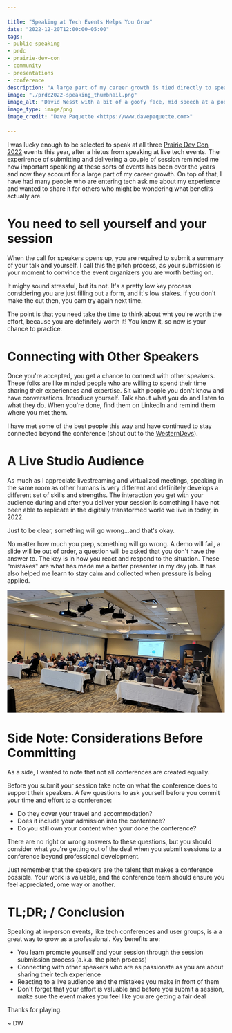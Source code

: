 ```yaml
---

title: "Speaking at Tech Events Helps You Grow"
date: "2022-12-20T12:00:00-05:00"
tags:
- public-speaking
- prdc
- prairie-dev-con
- community
- presentations
- conference
description: "A large part of my career growth is tied directly to speaking at tech events like conferences and user groups. I have had many people ask me about my experience and wanted to share it for others who might be wondering what benefits actually are. "
image: "./prdc2022-speaking_thumbnail.png"
image_alt: "David Wesst with a bit of a goofy face, mid speech at a podium at Prairie Dev Con 2022 in Calgary, with his hand extended talking about the role IT architecture played in preparing the Student Information / Finance System to be cloud-ready."
image_type: image/png
image_credit: "Dave Paquette <https://www.davepaquette.com>"

---
```


[1]: https://www.prairiedevcon.com
[2]: https://www.westerndevs.com

I was lucky enough to be selected to speak at all three [Prairie Dev Con 2022][1] events this year, after a hietus from speaking at live tech events. The experirence of submitting and delivering a couple of session reminded me how important speaking at these sorts of events has been over the years and now they account for a large part of my career growth. On top of that, I have had many people who are entering tech ask me about my experience and wanted to share it for others who might be wondering what benefits actually are. 

# You need to sell yourself and your session 

When the call for speakers opens up, you are required to submit a summary of your talk and yourself. I call this the pitch process, as your submission is your moment to convince the event organizers you are worth betting on. 

It mighy sound stressful, but its not. It's a pretty low key process considering you are just filling out a form, and it's low stakes. If you don't make the cut then, you cam try again next time. 

The point is that you need take the time to think about wht you're worth the effort, because you are definitely worth it! You know it, so now is your chance to practice. 

# Connecting with Other Speakers 

Once you're accepted, you get a chance to connect with other speakers. These folks are like minded people who are willing to spend their time sharing their experiences and expertise. Sit with people you don't know and have conversations. Introduce yourself. Talk about what you do and listen to what they do. When you're done, find them on LinkedIn and remind them where you met them. 

I have met some of the best people this way and have continued to stay connected beyond the conference (shout out to the [WesternDevs][2]). 

# A Live Studio Audience 

As much as I appreciate livestreaming and virtualized meetings, speaking in the same room as other humans is very different and definitely develops a different set of skills and strengths. The interaction you get with your audience during and after you deliver your session is something I have not been able to replicate in the digitally transformed world we live in today, in 2022. 

Just to be clear, something will go wrong...and that's okay.  

No matter how much you prep, something will go wrong. A demo will fail, a slide will be out of order, a question will be asked that you don't have the answer to. The key  is in how you react and respond to the situation. These "mistakes" are what has made me a better presenter in my day job. It has also helped me learn to stay calm and collected when pressure is being applied. 

!["Five rows of tables with white table clothes with people attentively looking forward at the speaker, who is not in frame, with a PowerPoint slide on the back wall describing solution architecture at the University of Manitoba](./prdc2022-audience.png)

# Side Note: Considerations Before Committing 

As a side, I wanted to note that not all conferences are created equally. 

Before you submit your session take note on what the conference does to support their speakers. A few questions to ask yourself before you commit your time and effort to a conference:
- Do they cover your travel and accommodation?  
- Does it include your admission into the conference?  
- Do you still own your content when your done the conference? 

There are no right or wrong answers to these questions, but you should consider what you're getting out of the deal when you submit sessions to a conference beyond professional development. 

Just remember that the speakers are the talent that makes a conference possible. Your work is valuable, and the conference team should ensure you feel appreciated, ome way or another. 

# TL;DR; / Conclusion 

Speaking at in-person events, like tech conferences and user groups, is a a great way to grow as a professional. Key benefits are:
- You learn promote yourself and your session through the session submission process (a.k.a. the pitch process)
- Connecting with other speakers who are as passionate as you are about sharing their tech experience
- Reacting to a live audience and the mistakes you make in front of them
- Don't forget that your effort is valuable and before you submit a session, make sure the event makes you feel like you are getting a fair deal

Thanks for playing.

~ DW